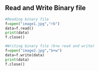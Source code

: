## Read and Write Binary file
```python
#Reading binary file
f=open("image1.jpg","rb")
data=f.read()
print(data)
f.close()

#Writing binary file (b+w read and write)
f=open("image2.jpg","b+w")
data=f.write(data)
print(data)
f.close()
```
